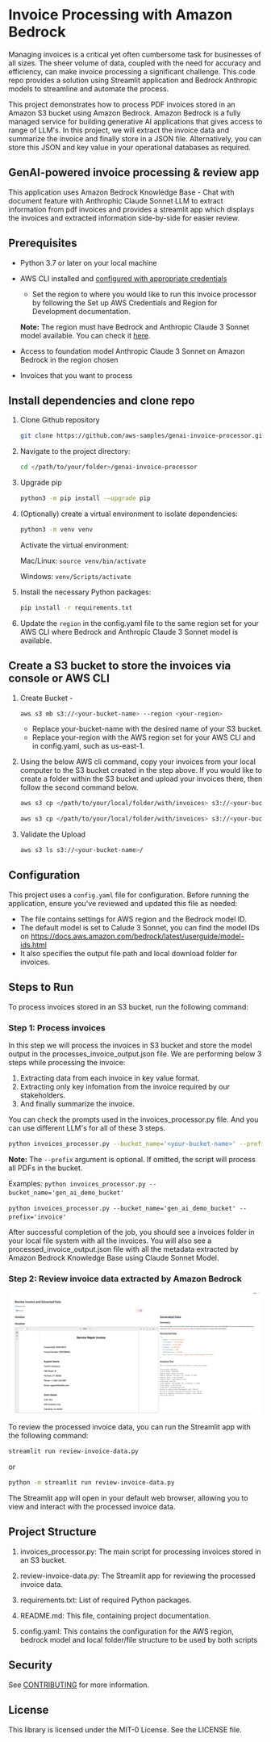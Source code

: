 # Invoice Processing with Amazon Bedrock
Managing invoices is a critical yet often cumbersome task for businesses of all sizes. The sheer volume of data, coupled with the need for accuracy and efficiency, can make invoice processing a significant challenge. This code repo provides a solution using Streamlit application and Bedrock Anthropic models to streamline and automate the process.

This project demonstrates how to process PDF invoices stored in an Amazon S3 bucket using Amazon Bedrock. Amazon Bedrock is a fully managed service for building generative AI applications that gives access to range of LLM's. In this project, we will extract the invoice data and summarize the invoice and finally store in a JSON file. Alternatively, you can store this JSON and key value in your operational databases as required.

## GenAI-powered invoice processing & review app

This application uses Amazon Bedrock Knowledge Base - Chat with document feature with Anthrophic Claude Sonnet LLM to extract information from pdf invoices and provides a streamlit app which displays the invoices and extracted information side-by-side for easier review. 

## Prerequisites

- Python 3.7 or later on your local machine
- AWS CLI installed and [configured with appropriate credentials](https://docs.aws.amazon.com/sdk-for-java/v1/developer-guide/setup-credentials.html)
    - Set the region to where you would like to run this invoice processor by following the Set up AWS Credentials and Region for Development documentation.
    
    **Note:** The region must have Bedrock and Anthropic Claude 3 Sonnet model available. You can check it [here](https://docs.aws.amazon.com/bedrock/latest/userguide/models-regions.html).
- Access to foundation model Anthropic Claude 3 Sonnet on Amazon Bedrock in the region chosen
- Invoices that you want to process

## Install dependencies and clone repo

1. Clone Github repository
    ```bash
    git clone https://github.com/aws-samples/genai-invoice-processor.git
    ```

2. Navigate to the project directory:
    ```bash
    cd </path/to/your/folder>/genai-invoice-processor
    ```

3. Upgrade pip
    ```bash
    python3 -m pip install -–upgrade pip
    ```
4. (Optionally) create a virtual environment to isolate dependencies:
    ```bash
    python3 -m venv venv
    ```
    
    Activate the virtual environment:
    
    Mac/Linux: `source venv/bin/activate`
    
    Windows: `venv/Scripts/activate`



6. Install the necessary Python packages:
    ```bash
    pip install -r requirements.txt
    ```

7. Update the `region` in the config.yaml file to the same region set for your AWS CLI where Bedrock and Anthropic Claude 3 Sonnet model is available. 

## Create a S3 bucket to store the invoices via console or AWS CLI 

1. Create Bucket - 
    ```bash 
    aws s3 mb s3://<your-bucket-name> --region <your-region>
    ```
    - Replace your-bucket-name with the desired name of your S3 bucket.
    - Replace your-region with the AWS region set for your AWS CLI and in config.yaml, such as us-east-1.

2. Using the below AWS cli command, copy your invoices from your local computer to the S3 bucket created in the step above. If you would like to create a folder within the S3 bucket and upload your invoices there, then follow the second command below.
    ```bash
    aws s3 cp </path/to/your/local/folder/with/invoices> s3://<your-bucket-name>/ --recursive
    ```

    ```bash
    aws s3 cp </path/to/your/local/folder/with/invoices> s3://<your-bucket-name>/<folder>/ --recursive
    ```

3. Validate the Upload
    ```bash 
    aws s3 ls s3://<your-bucket-name>/ 
    ```

## Configuration

This project uses a `config.yaml` file for configuration. Before running the application, ensure you've reviewed and updated this file as needed:

- The file contains settings for AWS region and the Bedrock model ID.
- The default model is set to Calude 3 Sonnet, you can find the model IDs on https://docs.aws.amazon.com/bedrock/latest/userguide/model-ids.html
- It also specifies the output file path and local download folder for invoices.

## Steps to Run

To process invoices stored in an S3 bucket, run the following command:

### Step 1: Process invoices

In this step we will process the invoices in S3 bucket and store the model output in the processes_invoice_output.json file. We are performing below 3 steps while processing the invoice:

1. Extracting data from each invoice in key value format.
2. Extracting only key infomation from the invoice required by our stakeholders.
3. And finally summarize the invoice.

You can check the prompts used in the invoices_processor.py file. And you can use different LLM's for all of these 3 steps.

```bash
python invoices_processor.py --bucket_name='<your-bucket-name>' --prefix='<your-folder>'
```
**Note:** The `--prefix` argument is optional. If omitted, the script will process all PDFs in the bucket.


Examples:
`python invoices_processor.py --bucket_name='gen_ai_demo_bucket'`

`python invoices_processor.py --bucket_name='gen_ai_demo_bucket' --prefix='invoice'`


After successful completion of the job, you should see a invoices folder in your local file system with all the invoices. You will also see a processed_invoice_output.json file with all the metadata extracted by Amazon Bedrock Knowledge Base using Claude Sonnet Model.

### Step 2: Review invoice data extracted by Amazon Bedrock

![alt text](invoice-extractor.png)


To review the processed invoice data, you can run the Streamlit app with the following command:

```bash
streamlit run review-invoice-data.py
```
or
```bash
python -m streamlit run review-invoice-data.py
```
The Streamlit app will open in your default web browser, allowing you to view and interact with the processed invoice data.

## Project Structure

1. invoices_processor.py: The main script for processing invoices stored in an S3 bucket.

2. review-invoice-data.py: The Streamlit app for reviewing the processed invoice data.

3. requirements.txt: List of required Python packages.

4. README.md: This file, containing project documentation.

5. config.yaml: This contains the configuration for the AWS region, bedrock model and local folder/file structure to be used by both scripts

## Security

See [CONTRIBUTING](CONTRIBUTING.md#security-issue-notifications) for more information.

## License

This library is licensed under the MIT-0 License. See the LICENSE file.
